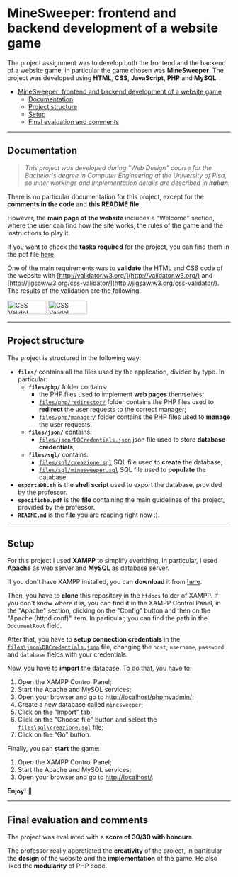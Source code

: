 # MineSweeper: frontend and backend development of a website game

The project assignment was to develop both the frontend and the backend of a website game, in particular the game chosen was **MineSweeper**. The project was developed using **HTML**, **CSS**, **JavaScript**, **PHP** and **MySQL**.
- [MineSweeper: frontend and backend development of a website game](#minesweeper-frontend-and-backend-development-of-a-website-game)
  - [Documentation](#documentation)
  - [Project structure](#project-structure)
  - [Setup](#setup)
  - [Final evaluation and comments](#final-evaluation-and-comments)


---

## Documentation

> _This project was developed during "Web Design" course for the Bachelor's degree in Computer Engineering at the University of Pisa, so inner workings and implementation details are described in **italian**._

There is no particular documentation for this project, except for the **comments in the code** and **this README file**. 

However, the **main page of the website** includes a "Welcome" section, where the user can find how the site works, the rules of the game and the instructions to play it.

If you want to check the **tasks required** for the project, you can find them in the pdf file [here](specifiche.pdf).

One of the main requirements was to **validate** the HTML and CSS code of the website with [http://validator.w3.org/](http://validator.w3.org/) and [http://jigsaw.w3.org/css-validator/](http://jigsaw.w3.org/css-validator/). The results of the validation are the following:
<p>
    <a href="http://jigsaw.w3.org/css-validator/check/referer">
        <img style="border:0;width:88px;height:31px"
            src="https://www.w3.org/Icons/valid-html401-blue"
            alt="CSS Valido!" />
    </a>
    <a href="http://jigsaw.w3.org/css-validator/check/referer">
        <img style="border:0;width:88px;height:31px"
            src="http://jigsaw.w3.org/css-validator/images/vcss-blue"
            alt="CSS Valido!" />
    </a>
</p>

---

## Project structure

The project is structured in the following way:
- **`files/`** contains all the files used by the application, divided by type. In particular:
  - **`files/php/`** folder contains:
    - the PHP files used to implement **web pages** themselves;
    - [`files/php/redirector/`](files/php/redirector) folder contains the PHP files used to **redirect** the user requests to the correct manager;
    - [`files/php/manager/`](files/php/manager) folder contains the PHP files used to **manage** the user requests.
  - **`files/json/`** contains:
    - [`files/json/DBCredentials.json`](files/json/DBCredentials.json) json file used to store **database credentials**;
  - **`files/sql/`** contains:
    - [`files/sql/creazione.sql`](files/sql/creazione.sql) SQL file used to **create** the database;
    - [`files/sql/minesweeper.sql`](files/sql/minesweeper.sql) SQL file used to **populate** the database.
- **`esportaDB.sh`** is the **shell script** used to export the database, provided by the professor.
- **`specifiche.pdf`** is the **file** containing the main guidelines of the project, provided by the professor.
- **`README.md`** is the **file** you are reading right now :).

---

## Setup

For this project I used **XAMPP** to simplify everithing. In particular, I used **Apache** as web server and **MySQL** as database server.

If you don't have XAMPP installed, you can **download** it from [here](https://www.apachefriends.org/it/index.html).

Then, you have to **clone** this repository in the `htdocs` folder of XAMPP. If you don't know where it is, you can find it in the XAMPP Control Panel, in the "Apache" section, clicking on the "Config" button and then on the "Apache (httpd.conf)" item. In particular, you can find the path in the `DocumentRoot` field.

After that, you have to **setup connection credentials** in the [`files\json\DBCredentials.json`](files\json\DBCredentials.json) file, changing the `host`, `username`, `password` and `database` fields with your credentials.

Now, you have to **import** the database. To do that, you have to:
1. Open the XAMPP Control Panel;
2. Start the Apache and MySQL services;
3. Open your browser and go to [http://localhost/phpmyadmin/](http://localhost/phpmyadmin/);
4. Create a new database called `minesweeper`;
5. Click on the "Import" tab;
6. Click on the "Choose file" button and select the [`files\sql\creazione.sql`](files\sql\creazione.sql) file;
7. Click on the "Go" button.

Finally, you can **start** the game:
1. Open the XAMPP Control Panel;
2. Start the Apache and MySQL services;
3. Open your browser and go to [http://localhost/](http://localhost/).

**Enjoy!** 🌼

---

## Final evaluation and comments

The project was evaluated with a **score of 30/30 with honours**.

The professor really appretiated the **creativity** of the project, in particular the **design** of the website and the **implementation** of the game. He also liked the **modularity** of PHP code.
 
